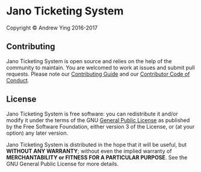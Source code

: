 # Jano Ticketing System
Copyright &copy; Andrew Ying 2016-2017
## Contributing
Jano Ticketing System is open source and relies on the help of the community to maintain. You are welcomed to work at issues and submit pull requests. Please note our [Contributing Guide](CONTRIBUTING.md) and our [Contributor Code of Conduct](CODE_OF_CONDUCT.md).
## License
Jano Ticketing System is free software: you can redistribute it and/or modify it under the terms of the GNU [General Public License](LICENSE.md) as published by the Free Software Foundation, either version 3 of the License, or (at your option) any later version.

Jano Ticketing System is distributed in the hope that it will be useful, but **WITHOUT ANY WARRANTY**; without even the implied warranty of **MERCHANTABILITY or FITNESS FOR A PARTICULAR PURPOSE**.  See the GNU General Public License for more details.